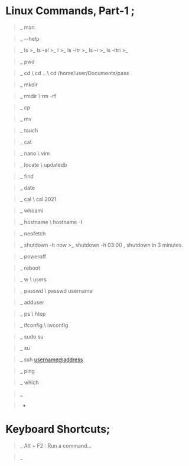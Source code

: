 # Linux Commands, Part-1 ;

>_  man <command>

>_  <command> --help

>_  ls 
    >_  ls -al
    >_  l 
    >_  ls -ltr
    >_  ls -i 
    >_  ls -ltri
    >_  

>_  pwd

>_  cd \ cd .. \ cd /home/user/Documents/pass

>_  mkdir

>_  rmdir \ rm -rf

>_  cp

>_  mv

>_  touch

>_  cat

>_  nano \ vim

>_  locate \ updatedb

>_  find

>_  date

>_  cal \ cal 2021

>_  whoami

>_  hostname \ hostname -I

>_  neofetch

>_  shutdown -h now
    >_  shutdown -h 03:00 ,  shutdown in 3 minutes.

>_  poweroff

>_  reboot

>_  w \ users

>_  passwd \ passwd username

>_  adduser

>_  ps \ htop

>_  ifconfig \ iwconfig

>_  sudo su

>_  su <username>

>_  ssh <username@address>

>_  ping <address>

>_  which

>_  

>-








# Keyboard Shortcuts;

>_ Alt + F2 : Run a command...

>_ 

